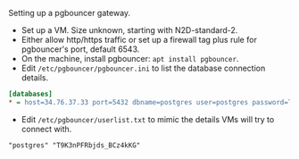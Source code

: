 Setting up a pgbouncer gateway.

- Set up a VM. Size unknown, starting with N2D-standard-2.
- Either allow http/https traffic or set up a firewall tag plus rule for pgbouncer's port, default 6543.
- On the machine, install pgbouncer: `apt install pgbouncer`.
- Edit `/etc/pgbouncer/pgbouncer.ini` to list the database connection details.

```ini
[databases]
* = host=34.76.37.33 port=5432 dbname=postgres user=postgres password=T9K3nPFRbjds_BCz4kKG auth_user=postgres
```

- Edit `/etc/pgbouncer/userlist.txt` to mimic the details VMs will try to connect with.

```txt
"postgres" "T9K3nPFRbjds_BCz4kKG"
```
